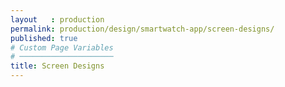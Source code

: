 ```yaml
---
layout   : production
permalink: production/design/smartwatch-app/screen-designs/
published: true
# Custom Page Variables
# ─────────────────────
title: Screen Designs
---
```

